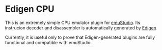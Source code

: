 Edigen CPU
==========

This is an extremely simple CPU emulator plugin for [emuStudio](http://github.com/vbmacher/emuStudio). Its instrucion decoder and disassembler is automatically generated by [Edigen](http://github.com/sulir/edigen).

Currently, it is useful only to prove that Edigen-generated plugins are fully functional and compatible with emuStudio.